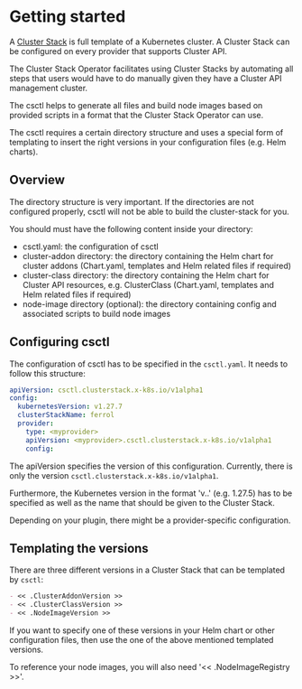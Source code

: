 # Getting started

A [Cluster Stack](https://github.com/SovereignCloudStack/cluster-stacks) is full template of a Kubernetes cluster. A Cluster Stack can be configured on every provider that supports Cluster API.

The Cluster Stack Operator facilitates using Cluster Stacks by automating all steps that users would have to do manually given they have a Cluster API management cluster.

The csctl helps to generate all files and build node images based on provided scripts in a format that the Cluster Stack Operator can use.

The csctl requires a certain directory structure and uses a special form of templating to insert the right versions in your configuration files (e.g. Helm charts).

## Overview
The directory structure is very important. If the directories are not configured properly, csctl will not be able to build the cluster-stack for you.

You should must have the following content inside your directory:
- csctl.yaml: the configuration of csctl
- cluster-addon directory: the directory containing the Helm chart for cluster addons (Chart.yaml, templates and Helm related files if required)
- cluster-class directory: the directory containing the Helm chart for Cluster API resources, e.g. ClusterClass (Chart.yaml, templates and Helm related files if required)
- node-image directory (optional): the directory containing config and associated scripts to build node images


## Configuring csctl
The configuration of csctl has to be specified in the `csctl.yaml`. It needs to follow this structure:

```yaml
apiVersion: csctl.clusterstack.x-k8s.io/v1alpha1
config:
  kubernetesVersion: v1.27.7
  clusterStackName: ferrol
  provider:
    type: <myprovider>
    apiVersion: <myprovider>.csctl.clusterstack.x-k8s.io/v1alpha1
    config:
```

The apiVersion specifies the version of this configuration. Currently, there is only the version `csctl.clusterstack.x-k8s.io/v1alpha1`.

Furthermore, the Kubernetes version in the format 'v<major>.<minor>.<patch>' (e.g. 1.27.5) has to be specified as well as the name that should be given to the Cluster Stack.

Depending on your plugin, there might be a provider-specific configuration.


## Templating the versions

There are three different versions in a Cluster Stack that can be templated by `csctl`:

```markdown
- << .ClusterAddonVersion >>
- << .ClusterClassVersion >>
- << .NodeImageVersion >>
```
If you want to specify one of these versions in your Helm chart or other configuration files, then use the one of the above mentioned templated versions.

To reference your node images, you will also need '<< .NodeImageRegistry >>'.
